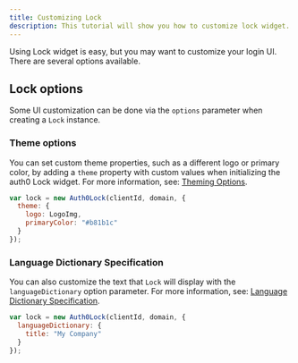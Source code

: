 ```yaml
---
title: Customizing Lock
description: This tutorial will show you how to customize lock widget.
---
```


Using Lock widget is easy, but you may want to customize your login UI. There are several options available.

## Lock options

Some UI customization can be done via the `options` parameter when creating a `Lock` instance.

### Theme options

You can set custom theme properties, such as a different logo or primary color, by adding a `theme` property with custom values when initializing the auth0 Lock widget. For more information, see: [Theming Options](/libraries/lock/v10/customization#theming-options).

```javascript
var lock = new Auth0Lock(clientId, domain, {
  theme: {
    logo: LogoImg,
    primaryColor: "#b81b1c"
  }
});
```

### Language Dictionary Specification

You can also customize the text that `Lock` will display with the `languageDictionary` option parameter.
 For more information, see: [Language Dictionary Specification](/libraries/lock/v10/customization#languagedictionary-object-).

```javascript
var lock = new Auth0Lock(clientId, domain, {
  languageDictionary: {
    title: "My Company"
  }
});
```

